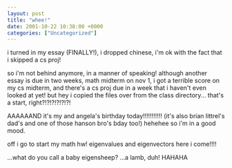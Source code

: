 ```yaml
---
layout: post
title: "whee!"
date: 2001-10-22 10:38:00 +0000
categories: ["Uncategorized"]
---
```


i turned in my essay (FINALLY!), i dropped chinese, i'm ok with the fact that i skipped a cs proj! 

so i'm not behind anymore, in a manner of speaking! although another essay is due in two weeks, math midterm on nov 1, i got a terrible score on my cs midterm, and there's a cs proj due in a week that i haven't even looked at yet! but hey i copied the files over from the class directory... that's a start, right?!?!?!?!?!?!

AAAAAAND it's my and angela's birthday today!!!!!!!!!!! (it's also brian littrel's dad's and one of those hanson bro's bday too!) hehehee so i'm in a good mood. 

off i go to start my math hw! eigenvalues and eigenvectors here i come!!!!

...what do you call a baby eigensheep?
...a lamb, duh!
HAHAHA